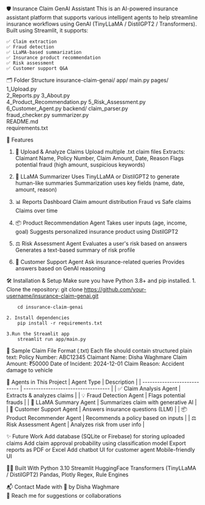 🛡️ Insurance Claim GenAI Assistant
    This is an AI-powered insurance assistant platform that supports various intelligent agents to help streamline insurance workflows using GenAI (TinyLLaMA / DistilGPT2 / Transformers). Built using Streamlit, it supports:

    ✅ Claim extraction
    ✅ Fraud detection
    ✅ LLaMA-based summarization
    ✅ Insurance product recommendation
    ✅ Risk assessment
    ✅ Customer support Q&A

🗂️ Folder Structure
    insurance-claim-genai/
        app/
            main.py
            pages/
                1_Upload.py       
                2_Reports.py
                3_About.py        
                4_Product_Recommendation.py
                5_Risk_Assessment.py
                6_Customer_Agent.py
        backend/
            claim_parser.py       
            fraud_checker.py
            summarizer.py                       
        README.md                  
        requirements.txt          


🚀 Features
1. 📂 Upload & Analyze Claims
    Upload multiple .txt claim files
    Extracts: Claimant Name, Policy Number, Claim Amount, Date, Reason
    Flags potential fraud (high amount, suspicious keywords)

2. 🧠 LLaMA Summarizer
    Uses TinyLLaMA or DistilGPT2 to generate human-like summaries
    Summarization uses key fields (name, date, amount, reason)

3. 📊 Reports Dashboard
    Claim amount distribution
    Fraud vs Safe claims        
    Claims over time

4. 📦 Product Recommendation Agent
    Takes user inputs (age, income, goal)
    Suggests personalized insurance product using DistilGPT2

5. ⚖️ Risk Assessment Agent
    Evaluates a user's risk based on answers
    Generates a text-based summary of risk profile

6. 💬 Customer Support Agent
    Ask insurance-related queries
    Provides answers based on GenAI reasoning


🛠️ Installation & Setup
    Make sure you have Python 3.8+ and pip installed.
    1. Clone the repository:
        git clone https://github.com/your-username/insurance-claim-genai.git
        
        cd insurance-claim-genai

    2. Install dependencies
        pip install -r requirements.txt
    
    3.Run the Streamlit app
        streamlit run app/main.py


📁 Sample Claim File Format (.txt)
    Each file should contain structured plain text:
        Policy Number: ABC12345
        Claimant Name: Disha Waghmare
        Claim Amount: ₹50000
        Date of Incident: 2024-12-01
        Claim Reason: Accident damage to vehicle

🧠 Agents in This Project
 | Agent Type                   | Description                         |
| ---------------------------- | ----------------------------------- |
| ✅ Claim Analysis Agent       | Extracts & analyzes claims          |
| 💡 Fraud Detection Agent     | Flags potential frauds              |
| 🧠 LLaMA Summary Agent       | Summarizes claim with generative AI |
| 💬 Customer Support Agent    | Answers insurance questions (LLM)   |
| 📦 Product Recommender Agent | Recommends a policy based on inputs |
| ⚖️ Risk Assessment Agent     | Analyzes risk from user info        |


✨ Future Work
    Add database (SQLite or Firebase) for storing uploaded claims
    Add claim approval probability using classification model
    Export reports as PDF or Excel
    Add chatbot UI for customer agent
    Mobile-friendly UI

👩‍💻 Built With
    Python 3.10
    Streamlit
    HuggingFace Transformers (TinyLLaMA / DistilGPT2)
    Pandas, Plotly
    Regex, Rule Engines

📬 Contact
    Made with 💙 by Disha Waghmare  
    📧 Reach me for suggestions or collaborations
